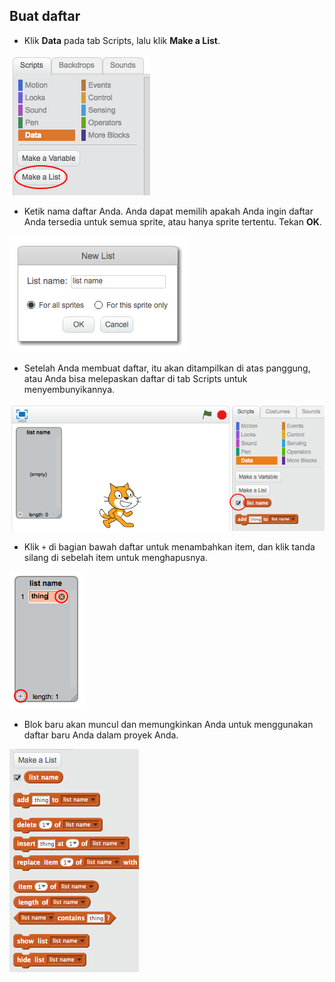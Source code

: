 ## Buat daftar

+ Klik **Data** pada tab Scripts, lalu klik **Make a List**.

![Buat daftar](images/make-a-list.png)

+ Ketik nama daftar Anda. Anda dapat memilih apakah Anda ingin daftar Anda tersedia untuk semua sprite, atau hanya sprite tertentu. Tekan **OK**.

![Daftar nama](images/list-name.png)

+ Setelah Anda membuat daftar, itu akan ditampilkan di atas panggung, atau Anda bisa melepaskan daftar di tab Scripts untuk menyembunyikannya.

![Daftar tampilkan / sembunyikan](images/list-show-hide.png)

+ Klik `+` di bagian bawah daftar untuk menambahkan item, dan klik tanda silang di sebelah item untuk menghapusnya.

![Daftar tampilkan / sembunyikan](images/list-add-delete.png)

+ Blok baru akan muncul dan memungkinkan Anda untuk menggunakan daftar baru Anda dalam proyek Anda.

![Daftar blok](images/list-blocks.png)